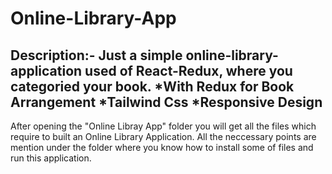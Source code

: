 # Online-Library-App
Description:- Just a simple online-library-application used of React-Redux, where you categoried your book.
*With Redux for Book Arrangement
*Tailwind Css
*Responsive Design
------------------------
After opening the "Online Libray App" folder you will get all the files which require to built an Online Library Application.
All the neccessary points are mention under the folder where you know how to install some of files and run this application.
